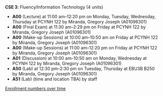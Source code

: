 **CSE 3**: Fluency/Information Technology (4 units)

- **A00** (Lecture) at 11:00 am–12:20 pm on Monday, Tuesday, Wednesday, Thursday at PCYNH 122 by Miranda, Gregory Joseph (A01096301)
- **A00** (Final Exam) at 11:30 am–2:29 pm on Friday at PCYNH 122 by Miranda, Gregory Joseph (A01096301)
- **A00** (Make-up Sessions) at 10:00 am–10:50 am on Friday at PCYNH 122 by Miranda, Gregory Joseph (A01096301)
- **A00** (Make-up Sessions) at 11:00 am–12:20 pm on Friday at PCYNH 122 by Miranda, Gregory Joseph (A01096301)
- **A01** (Discussion) at 10:00 am–10:50 am on Monday, Wednesday at PCYNH 122 by Miranda, Gregory Joseph (A01096301)
- **A50** (Lab) at 12:30 pm–2:30 pm on Tuesday, Thursday at EBU3B B250 by Miranda, Gregory Joseph (A01096301)
- **A51** (Lab) (time and location TBA) by staff

[Enrollment numbers over time](./CSE3.tsv)
